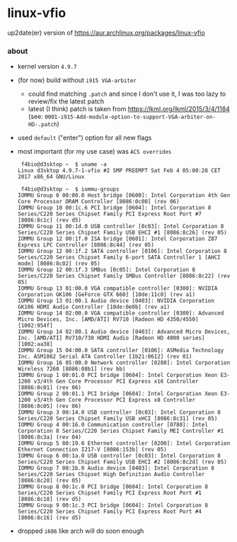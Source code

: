 # linux-vfio

up2date(er) version of https://aur.archlinux.org/packages/linux-vfio

### about
* kernel version `4.9.7`
* (for now) build without `i915 VGA-arbiter`
  * could find matching `.patch` and since I don't use it, I was too lazy to review/fix the latest patch
  * latest (I think) patch is taken from https://lkml.org/lkml/2015/3/4/1184 (see: `0001-i915-Add-module-option-to-support-VGA-arbiter-on-HD-.patch`)
* used `default` ("enter") option for all new flags
* most important (for my use case) was `ACS overrides`
  ```
   f4bio@d3sktop ~  $ uname -a
  Linux d3sktop 4.9.7-1-vfio #2 SMP PREEMPT Sat Feb 4 05:00:28 CET 2017 x86_64 GNU/Linux
  ```

  ```
   f4bio@d3sktop ~  $ iommu-groups
  IOMMU Group 0 00:00.0 Host bridge [0600]: Intel Corporation 4th Gen Core Processor DRAM Controller [8086:0c00] (rev 06)
  IOMMU Group 10 00:1c.6 PCI bridge [0604]: Intel Corporation 8 Series/C220 Series Chipset Family PCI Express Root Port #7 [8086:8c1c] (rev d5)
  IOMMU Group 11 00:1d.0 USB controller [0c03]: Intel Corporation 8 Series/C220 Series Chipset Family USB EHCI #1 [8086:8c26] (rev 05)
  IOMMU Group 12 00:1f.0 ISA bridge [0601]: Intel Corporation Z87 Express LPC Controller [8086:8c44] (rev 05)
  IOMMU Group 12 00:1f.2 SATA controller [0106]: Intel Corporation 8 Series/C220 Series Chipset Family 6-port SATA Controller 1 [AHCI mode] [8086:8c02] (rev 05)
  IOMMU Group 12 00:1f.3 SMBus [0c05]: Intel Corporation 8 Series/C220 Series Chipset Family SMBus Controller [8086:8c22] (rev 05)
  IOMMU Group 13 01:00.0 VGA compatible controller [0300]: NVIDIA Corporation GK106 [GeForce GTX 660] [10de:11c0] (rev a1)
  IOMMU Group 13 01:00.1 Audio device [0403]: NVIDIA Corporation GK106 HDMI Audio Controller [10de:0e0b] (rev a1)
  IOMMU Group 14 02:00.0 VGA compatible controller [0300]: Advanced Micro Devices, Inc. [AMD/ATI] RV710 [Radeon HD 4350/4550] [1002:954f]
  IOMMU Group 14 02:00.1 Audio device [0403]: Advanced Micro Devices, Inc. [AMD/ATI] RV710/730 HDMI Audio [Radeon HD 4000 series] [1002:aa38]
  IOMMU Group 15 04:00.0 SATA controller [0106]: ASMedia Technology Inc. ASM1062 Serial ATA Controller [1b21:0612] (rev 01)
  IOMMU Group 16 05:00.0 Network controller [0280]: Intel Corporation Wireless 7260 [8086:08b1] (rev bb)
  IOMMU Group 1 00:01.0 PCI bridge [0604]: Intel Corporation Xeon E3-1200 v3/4th Gen Core Processor PCI Express x16 Controller [8086:0c01] (rev 06)
  IOMMU Group 2 00:01.1 PCI bridge [0604]: Intel Corporation Xeon E3-1200 v3/4th Gen Core Processor PCI Express x8 Controller [8086:0c05] (rev 06)
  IOMMU Group 3 00:14.0 USB controller [0c03]: Intel Corporation 8 Series/C220 Series Chipset Family USB xHCI [8086:8c31] (rev 05)
  IOMMU Group 4 00:16.0 Communication controller [0780]: Intel Corporation 8 Series/C220 Series Chipset Family MEI Controller #1 [8086:8c3a] (rev 04)
  IOMMU Group 5 00:19.0 Ethernet controller [0200]: Intel Corporation Ethernet Connection I217-V [8086:153b] (rev 05)
  IOMMU Group 6 00:1a.0 USB controller [0c03]: Intel Corporation 8 Series/C220 Series Chipset Family USB EHCI #2 [8086:8c2d] (rev 05)
  IOMMU Group 7 00:1b.0 Audio device [0403]: Intel Corporation 8 Series/C220 Series Chipset High Definition Audio Controller [8086:8c20] (rev 05)
  IOMMU Group 8 00:1c.0 PCI bridge [0604]: Intel Corporation 8 Series/C220 Series Chipset Family PCI Express Root Port #1 [8086:8c10] (rev d5)
  IOMMU Group 9 00:1c.3 PCI bridge [0604]: Intel Corporation 8 Series/C220 Series Chipset Family PCI Express Root Port #4 [8086:8c16] (rev d5)
  ```
* dropped `i686` like arch will do soon enough
